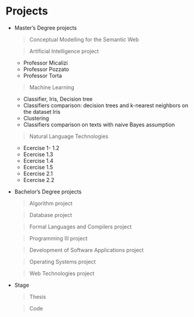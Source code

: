 # Projects



* Master’s Degree projects
  > Conceptual Modelling for the Semantic Web
  
  > Artificial Intelligence project
    * Professor Micalizi
    * Professor Pozzato
    * Professor Torta
   
  > Machine Learning
    * Classifier, Iris, Decision tree
    * Classifiers comparison: decision trees and k-nearest neighbors on the dataset Iris
    * Clustering
    * Classifiers comparison on texts with naive Bayes assumption
  
  >Natural Language Technologies
    * Ecercise 1- 1.2
    * Ecercise 1.3
    * Ecercise 1.4
    * Ecercise 1.5
    * Ecercise 2.1
    * Ecercise 2.2
    

* Bachelor’s Degree projects
  > Algorithm project
  
  > Database project
  
  > Formal Languages and Compilers project
  
  > Programming III project
  
  > Development of Software Applications project
  
  > Operating Systems project
  
  > Web Technologies project

* Stage
  > Thesis
  
  > Code
